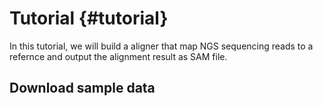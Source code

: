 Tutorial {#tutorial}
========

In this tutorial, we will build a aligner that map NGS
sequencing reads to a refernce and output the alignment
result as SAM file.

Download sample data
--------------------
